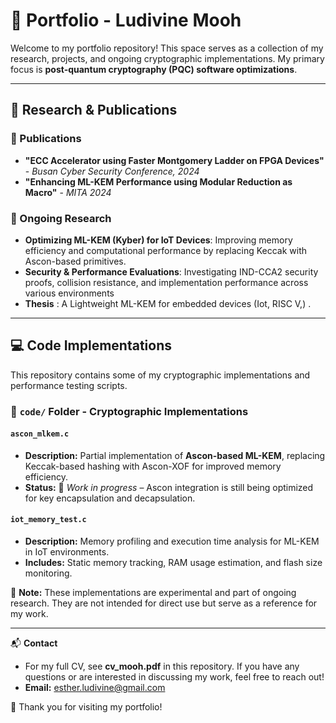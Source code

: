 # 📌 Portfolio - Ludivine Mooh

Welcome to my portfolio repository! This space serves as a collection of my research, projects, and ongoing cryptographic implementations. My primary focus is **post-quantum cryptography (PQC) software optimizations**.

---

## 📖 Research & Publications

### **🔹 Publications**
- **"ECC Accelerator using Faster Montgomery Ladder on FPGA Devices"** - *Busan Cyber Security Conference, 2024*
- **"Enhancing ML-KEM Performance using Modular Reduction as Macro"** - *MITA 2024*

### **🔹 Ongoing Research**
- **Optimizing ML-KEM (Kyber) for IoT Devices**: Improving memory efficiency and computational performance by replacing Keccak with Ascon-based primitives.
- **Security & Performance Evaluations**: Investigating IND-CCA2 security proofs, collision resistance, and implementation performance across various environments
- **Thesis** : A Lightweight ML-KEM for embedded devices (Iot, RISC V,) .

---

## 💻 Code Implementations
This repository contains some of my cryptographic implementations and performance testing scripts.

### **🔹 `code/` Folder - Cryptographic Implementations**

#### `ascon_mlkem.c`
- **Description:** Partial implementation of **Ascon-based ML-KEM**, replacing Keccak-based hashing with Ascon-XOF for improved memory efficiency.
- **Status:** 🚧 *Work in progress* – Ascon integration is still being optimized for key encapsulation and decapsulation.

#### `iot_memory_test.c`
- **Description:** Memory profiling and execution time analysis for ML-KEM in IoT environments.
- **Includes:** Static memory tracking, RAM usage estimation, and flash size monitoring.

📌 **Note:** These implementations are experimental and part of ongoing research. They are not intended for direct use but serve as a reference for my work.

---

 📬 **Contact**
 - For my full CV, see **cv_mooh.pdf** in this repository.
If you have any questions or are interested in discussing my work, feel free to reach out!
- **Email:** esther.ludivine@gmail.com
  

🚀 Thank you for visiting my portfolio!

